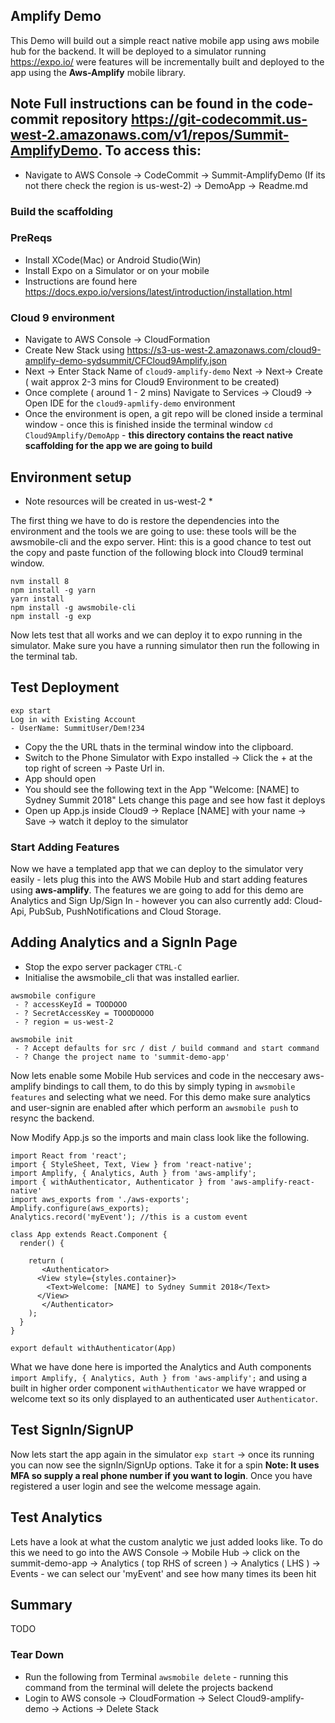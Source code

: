 ## Amplify Demo

This Demo will build out a simple react native mobile app using aws mobile hub for the backend.  It will be deployed to a simulator running https://expo.io/ were features will be incrementally built and deployed to the app using the **Aws-Amplify** mobile library.

## Note Full instructions can be found in the code-commit repository https://git-codecommit.us-west-2.amazonaws.com/v1/repos/Summit-AmplifyDemo.  To access this:

- Navigate to AWS Console -> CodeCommit -> Summit-AmplifyDemo (If its not there check the region is us-west-2) -> DemoApp -> Readme.md

### Build the scaffolding

### PreReqs
- Install XCode(Mac) or Android Studio(Win) 
- Install Expo on a Simulator or on your mobile
 - Instructions are found here https://docs.expo.io/versions/latest/introduction/installation.html
 
### Cloud 9 environment
- Navigate to AWS Console -> CloudFormation
- Create New Stack using https://s3-us-west-2.amazonaws.com/cloud9-amplify-demo-sydsummit/CFCloud9Amplify.json
- Next -> Enter Stack Name of ```cloud9-amplify-demo``` Next -> Next-> Create ( wait approx 2-3 mins for Cloud9 Environment to be created)
- Once complete ( around 1 - 2 mins) Navigate to Services -> Cloud9 -> Open IDE for the ```cloud9-apmlify-demo``` environment
- Once the environment is open, a git repo will be cloned inside a terminal window - once this is finished inside the terminal window ```cd Cloud9Amplify/DemoApp``` - **this directory contains the react native scaffolding for the app we are going to build**

## Environment setup
* Note resources will be created in us-west-2 *

The first thing we have to do is restore the dependencies into the environment and the tools we are going to use: these tools will be the awsmobile-cli and the expo server. Hint: this is a good chance to test out the copy and paste function of the following block into Cloud9 terminal window.

```
nvm install 8
npm install -g yarn
yarn install
npm install -g awsmobile-cli
npm install -g exp
```

Now lets test that all works and we can deploy it to expo running in the simulator. Make sure you have a running simulator then run the following in the terminal tab. 

## Test Deployment
```
exp start
Log in with Existing Account
- UserName: SummitUser/Dem!234
```
- Copy the the URL thats in the terminal window into the clipboard.
- Switch to the Phone Simulator with Expo installed -> Click the + at the top right of screen -> Paste Url in.  
- App should open 
- You should see the following text in the App "Welcome: [NAME] to Sydney Summit 2018"
Lets change this page and see how fast it deploys
 - Open up App.js inside Cloud9 -> Replace [NAME] with your name -> Save -> watch it deploy to the simulator

### Start Adding Features

Now we have a templated app that we can deploy to the simulator very easily - lets plug this into the AWS Mobile Hub and start adding features using **aws-amplify**. The features we are going to add for this demo are Analytics and Sign Up/Sign In - however you can also currently add: Cloud-Api, PubSub, PushNotifications and Cloud Storage.

## Adding Analytics and a SignIn Page

- Stop the expo server packager ```CTRL-C```
- Initialise the awsmobile_cli that was installed earlier.
```
awsmobile configure
 - ? accessKeyId = TOODOOO 
 - ? SecretAccessKey = TOOODOOOO
 - ? region = us-west-2

awsmobile init
 - ? Accept defaults for src / dist / build command and start command
 - ? Change the project name to 'summit-demo-app'
```
Now lets enable some Mobile Hub services and code in the neccesary aws-amplify bindings to call them, to do this by simply typing in ```awsmobile features``` and selecting what we need.  For this demo make sure analytics and user-signin are enabled after which perform an ```awsmobile push``` to resync the backend.

Now Modify App.js so the imports and main class look like the following.

```
import React from 'react';
import { StyleSheet, Text, View } from 'react-native';
import Amplify, { Analytics, Auth } from 'aws-amplify';
import { withAuthenticator, Authenticator } from 'aws-amplify-react-native'
import aws_exports from './aws-exports';
Amplify.configure(aws_exports); 
Analytics.record('myEvent'); //this is a custom event
  
class App extends React.Component {
  render() {
    
    return (
       <Authenticator>
      <View style={styles.container}>
        <Text>Welcome: [NAME] to Sydney Summit 2018</Text> 
      </View>
       </Authenticator>
    );
  }
}

export default withAuthenticator(App)
```
What we have done here is imported the Analytics and Auth components ```import Amplify, { Analytics, Auth } from 'aws-amplify';``` and using a built in higher order component ```withAuthenticator``` we have wrapped or welcome text so its only displayed to an authenticated user ```Authenticator```.

## Test SignIn/SignUP
Now lets start the app again in the simulator ```exp start``` -> once its running you can now see the signIn/SignUp options.  Take it for a spin **Note: It uses MFA so supply a real phone number if you want to login**.  Once you have registered a user login and see the welcome message again.
## Test Analytics
Lets have a look at what the custom analytic we just added looks like. To do this we need to go into the AWS Console -> Mobile Hub -> click on the summit-demo-app -> Analytics ( top RHS of screen ) -> Analytics ( LHS ) -> Events - we can select our 'myEvent' and see how many times its been hit  

## Summary
TODO

### Tear Down
- Run the following from Terminal ```awsmobile delete``` - running this command from the terminal will delete the projects backend
- Login to AWS console -> CloudFormation -> Select Cloud9-amplify-demo -> Actions -> Delete Stack
